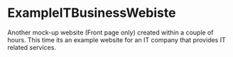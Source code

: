 # ExampleITBusinessWebiste
Another mock-up website (Front page only) created within a couple of hours. This time its an example website for an IT company that provides IT related services.

